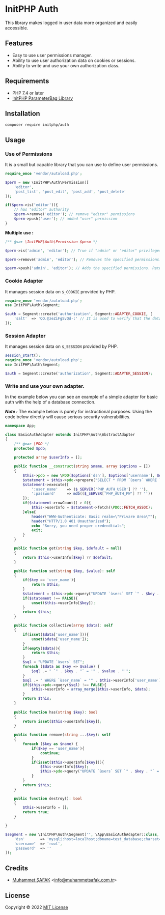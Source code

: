 # InitPHP Auth

This library makes logged in user data more organized and easily accessible.

## Features

- Easy to use user permissions manager.
- Ability to use user authorization data on cookies or sessions.
- Ability to write and use your own authorization class.

## Requirements

- PHP 7.4 or later
- [InitPHP ParameterBag Library](https://github.com/InitPHP/ParameterBag)

## Installation

```
composer require initphp/auth
```

## Usage

### Use of Permissions

It is a small but capable library that you can use to define user permissions.

```php
require_once 'vendor/autoload.php';

$perm = new \InitPHP\Auth\Permission([
    'editor',
    'post_list', 'post_edit', 'post_add', 'post_delete'
]);

if($perm->is('editor')){
    // has "editor" authority
    $perm->remove('editor'); // remove "editor" permissions
    $perm->push('user'); // added "user" permission
}
```

**Multiple use :**

```php
/** @var \InitPHP\Auth\Permission $perm */

$perm->is('admin', 'editor'); // True if "admin" or "editor" privileges. Returns false if none of the specified are present.

$perm->remove('admin', 'editor'); // Removes the specified permissions. And returns the actual number of permissions removed.

$perm->push('admin', 'editor'); // Adds the specified permissions. Returns the number of permissions added.
```

### Cookie Adapter

It manages session data on `$_COOKIE` provided by PHP.

```php
require_once 'vendor/autoload.php';
use InitPHP\Auth\Segment;

$auth = Segment::create('authorization', Segment::ADAPTER_COOKIE, [
    'salt'  => 'QO.@zeZiFgSvQd-:' // It is used to verify that the data in this cookie has not changed. Define a unique and secret string of at least 8 characters.
]);
```
### Session Adapter

It manages session data on `$_SESSION` provided by PHP.

```php
session_start();
require_once 'vendor/autoload.php';
use InitPHP\Auth\Segment;

$auth = Segment::create('authorization', Segment::ADAPTER_SESSION);
```

### Write and use your own adapter.

In the example below you can see an example of a simple adapter for basic auth with the help of a database connection.

**_Note :_** The example below is purely for instructional purposes. Using the code below directly will cause serious security vulnerabilities.

```php
namespace App;

class BasicAuthAdapter extends InitPHP\Auth\AbstractAdapter
{
    /** @var \PDO */
    protected $pdo;
    
    protected array $userInfo = [];

    public function __construct(string $name, array $options = [])
    {
        $this->pdo = new \PDO($options['dsn'], $options['username'], $options['password']);
        $statement = $this->pdo->prepare("SELECT * FROM `ùsers` WHERE `user_name` = :user_name AND `password` = :password LIMIT 1");
        $statement->execute([
            ':user_name'    => ($_SERVER['PHP_AUTH_USER'] ?? ''),
            ':password'     => md5(($_SERVER['PHP_AUTH_PW'] ?? ''))
        ]);
        if($statement->rowCount() > 0){
            $this->userInfo = $statement->fetch(\PDO::FETCH_ASSOC);
        }else{
            header("WWW-Authenticate: Basic realm=\"Privare Area\"");
            header("HTTP/1.0 401 Unauthorized");
            echo "Sorry, you need proper credendtials";
            exit;
        }
    }

    public function get(string $key, $default = null)
    {
        return $this->userInfo[$key] ?? $default;
    }

    public function set(string $key, $value): self
    {
        if($key == 'user_name'){
            return $this;
        }
        $statement = $this->pdo->query("UPDATE `ùsers` SET `" . $key . "` = '" . (string)$value . "' WHERE `ùser_name` = " . $this->userInfo['user_name']);
        if($statement !== FALSE){
            unset($this->userInfo[$key]);
        }
        return $this;
    }

    public function collective(array $data): self
    {
        if(isset($data['user_name'])){
            unset($data['user_name']);
        }
        if(empty($data)){
            return $this;
        }
        $sql = "UPDATE `ùsers` SET";
        foreach ($data as $key => $value) {
            $sql .= " `" . $key . "` = '" . $value . "'";
        }
        $sql .= " WHERE `ùser_name` = '" . $this->userInfo['user_name'] . "'";
        if($this->pdo->query($sql) !== FALSE){
            $this->userInfo = array_merge($this->userInfo, $data);
        }
        return $this;
    }
    
    public function has(string $key): bool
    {
        return isset($this->userInfo[$key]);
    }

    public function remove(string ...$key): self
    {
        foreach ($key as $name) {
            if($key == 'user_name'){
                continue;
            }
            if(isset($this->userInfo[$key])){
                $this->userInfo[$key];
                $this->pdo->query("UPDATE `ùsers` SET `" . $key . "` = NULL WHERE `ùser_name` = '".$this->userInfo['user_name']."'");
            }
        }
        return $this;
    }

    public function destroy(): bool
    {
        $this->userInfo = [];
        return true;
    }

}
```

```php
$segment = new \InitPHP\Auth\Segment('', \App\BasicAuthAdapter::class, [
    'dsn'       => 'mysqli:host=localhost;dbname=test_database;charset=utf8mb4',
    'username'  => 'root',
    'password'  => ''
]);
```

## Credits

- [Muhammet ŞAFAK](https://github.com/muhammetsafak) <<info@muhammetsafak.com.tr>>

## License

Copyright &copy; 2022 [MIT License](./LICENSE) 
